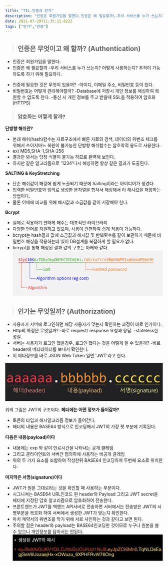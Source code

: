 ```yaml
---
title: "TIL.인증과 인가"
description: "인증은 회원가입을 말한다.인증은 왜 필요할까\-우리 서비스를 누가 쓰는지? 어떻게 사용하는지? 추적이 가능하도록 하기 위해 필요하다.인증에 필요한 것은 무엇이 있을까?\-아이디, 이메일 주소, 비밀번호 등이 있다.비밀번호는 어떻게 관리해야할까?\-Database에 저장"
date: 2021-07-29T11:35:12.822Z
tags: ["인가","인증"]
---
```

> ## 인증은 무엇이고 왜 할까? (Authentication)

* 인증은 회원가입을 말한다.
* 인증은 왜 필요할까
-우리 서비스를 누가 쓰는지? 어떻게 사용하는지? 추적이 가능하도록 하기 위해 필요하다.
- 인증에 필요한 것은 무엇이 있을까?
-아이디, 이메일 주소, 비밀번호 등이 있다.
- 비밀번호는 어떻게 관리해야할까?
-Database에 저장시 개인 정보를 해싱하여 복원할 수 없도록 한다.
-통신 시 개인 정보를 주고 받을때 SSL을 적용하여 암호화(HTTPS)

>### 암호화는 어떻게 할까?

**단방향 해쉬란?**
- 본래 해쉬(hash)함수는 자료구조에서 빠른 자료의 검색, 데이터의 위변조 체크를 위해서 쓰이지마느 복원이 불가능한 단방향 해쉬함수는 암호학적 용도로 사용한다.
- ex) MD5,SHA-1,SHA-256
- 결과만 봐서는 당장 식별이 불가능 하므로 완벽해 보인다.
- 하지만 같은 알고리즘으로 '1234'다시 해싱하면 항상 같은 결과가 도출된다.

**SALTING & KeyStretching**
- 단순 해쉬값이 해킹에 쉽게 노출되기 때문에 Salting이라는 아이디어가 생겼다.
- 입력한 비밀번호와 임의로 생성한 문자열을 합쳐서 해싱해서 이 해시값을 저장하는 방법이다.
- 물론 이때에 비교를 위해 해시값과 소금값을 같이 저장해야 한다.

**Bcrypt**
- 실제로 적용하기 편하게 해주는 대표적인 라이브러리
- 다양한 언어를 지원하고 있으며, 사용이 간편하여 쉽게 적용이 가능하다.
- bcrypt는 hash결과 값에 소금값과 해시값 및 반복횟수를 같이 보관하기 때문에 비밀번호 해싱을 적용하는데 있어 DB설계를 복잡하게 할 필요가 없다.
- bcrypt를 통해 해싱된 결과 값의 구조는 아래와 같다.
![](/images/705fea00-1c46-4487-8729-e600f7c261b6-image.png)

>## 인가는 무엇일까? (Authorization)

- 사용자가 서버에 로그인하면 해당 사용자가 맞는지 확인하는 과정이 바로 인가이다.
- Http의 특징은 무엇일까?
-바로 request/ response 요청과 응답.
-stateless한 성질.
- 서버는 사용자가 로그인 했을경우, 로그인 했다는 것을 어떻게 알 수 있을까?
-바로 header에 메타데이터를 보내서 확인한다.
- 이 메타정보를 바로 JSON Web Token 일면 'JWT'라고 한다.

![](/images/cb2f68be-eadd-4e0d-9fa9-665aa1010736-image.png)

위의 그림은 JWT의 구조이다.
**헤더에는 어떤 정보가 들어갈까?**
- 토큰의 타입과 해시알고리즘 정보가 들어간다.
- 헤더의 내용은 BASE64 방식으로 인코딩해서 JWT의 가장 펏 부분에 기록된다.

**다음은 내용(payload)이다**
- 내용에는 exp 와 같이 만료시간을 나타내는 공개 클레임
- 그리고 클라이언트와 서버간 협의하에 사용하는 비공개 클레임
- 위의 두 가지 요소를 조합하여 작성한뒤 BASE64 인코딩하여 두번째 요소로 위치한다.

**마지막은 서명(signature)이다**
- JWT가 원본 그대로라는 것을 확인할 때 사용하는 부분이다.
- 시그니쳐는 BASE64 URL인코드 된 header와 Payload 그리고 JWT secret을 헤더에 지정된 암호 알고리즘으로 암호화하여 전송한다.
- 프론트엔드가 JWT를 백엔드 API서버로 전송하면 서버에서는 전송받은 JWT의 서명부분을 복호화 하여 서버에서 생성한 JWT가 맞는지 확인한다.
- 마치 계약서의 위변조를 막기 위해 서로 사인하는 것과 같다고 보면 된다.
- 주의할 점은 header와 payload는 BASE64인코딩한 것이므로 누구나 원본을 볼 수 있으니 개인정보를 담아서는 안된다.
![](/images/13cb524b-8879-4e09-bb36-847e23b43c1f-image.png)




